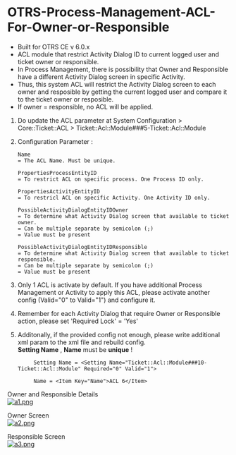 # OTRS-Process-Management-ACL-For-Owner-or-Responsible
- Built for OTRS CE v 6.0.x
- ACL module that restrict Activity Dialog ID to current logged user and ticket owner or responsible.  
- In Process Management, there is possibility that Owner and Responsible have a different Activity Dialog screen in specific Activity.   
- Thus, this system ACL will restrict the Activity Dialog screen to each owner and resposible by getting the current logged user and compare it to the ticket owner or resposible.  
- If owner = responsible, no ACL will be applied.  

1. Do update the ACL parameter at System Configuration > Core::Ticket::ACL > Ticket::Acl::Module###5-Ticket::Acl::Module  

2.	Configuration Parameter :  

	  	Name   
		= The ACL Name. Must be unique.  
	  	
	  	PropertiesProcessEntityID  
	  	= To restrict ACL on specific process. One Process ID only.  
	  	  
	  	PropertiesActivityEntityID  
	  	= To restricl ACL on specific Activity. One Activity ID only.  
	  	
	  	PossibleActivityDialogEntityIDOwner  
	  	= To determine what Activity Dialog screen that available to ticket owner.  
	  	= Can be multiple separate by semicolon (;) 
		= Value must be present		
	  	
	  	PossibleActivityDialogEntityIDResponsible 
	  	= To determine what Activity Dialog screen that available to ticket responsible.  
	  	= Can be multiple separate by semicolon (;)  
		= Value must be present
	
	
3. Only 1 ACL is activate by default. If you have additional Process Management or Activity to apply this ACL, please activate another config (Valid="0" to Valid="1") and configure it.  

4. Remember for each Activity Dialog that require Owner or Responsible action, please set 'Required Lock' = 'Yes'  

5. Additonally, if the provided config not enough, please write additional xml param to the xml file and rebuild config.  
**Setting Name** , **Name** must be **unique** !

    		Setting Name = <Setting Name="Ticket::Acl::Module###10-Ticket::Acl::Module" Required="0" Valid="1">
    		 
    		Name = <Item Key="Name">ACL 6</Item>
  
  
Owner and Responsible Details  
[![a1.png](https://i.postimg.cc/HnTgrmJD/a1.png)](https://postimg.cc/MM34Lhbd)

Owner Screen  
[![a2.png](https://i.postimg.cc/Gh2pKP20/a2.png)](https://postimg.cc/Dm9FyXL5)

Responsible Screen  
[![a3.png](https://i.postimg.cc/W4HR2rVZ/a3.png)](https://postimg.cc/cKwkhvr1)  

